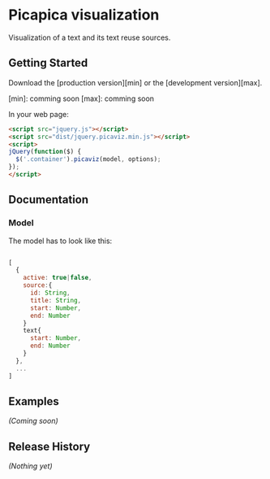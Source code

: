 # Picapica visualization

Visualization of a text and its text reuse sources.

## Getting Started

Download the [production version][min] or the [development version][max].

[min]: comming soon
[max]: comming soon

In your web page:

```html
<script src="jquery.js"></script>
<script src="dist/jquery.picaviz.min.js"></script>
<script>
jQuery(function($) {
  $('.container').picaviz(model, options);
});
</script>
```

## Documentation

### Model
The model has to look like this:

```Javascript

[
  {
    active: true|false,
    source:{
      id: String,
      title: String,
      start: Number,
      end: Number
    }
    text{
      start: Number,
      end: Number
    }
  },
  ...
]

```

## Examples
_(Coming soon)_

## Release History
_(Nothing yet)_
